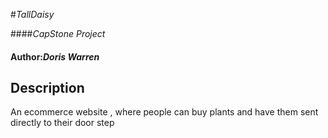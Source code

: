 #_TallDaisy_

####_CapStone Project_

#### Author:_**Doris Warren**_

## Description
An ecommerce website , where people can buy plants and have them sent directly to their door step 
